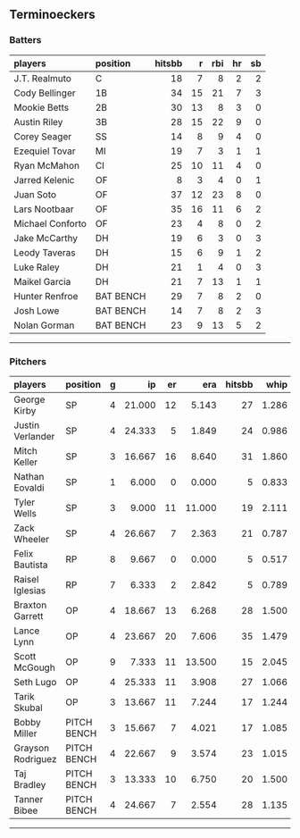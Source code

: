 ## Terminoeckers

### Batters

 
|players          |position  | hitsbb|  r| rbi| hr| sb| 
|:----------------|:---------|------:|--:|---:|--:|--:| 
|J.T. Realmuto    |C         |     18|  7|   8|  2|  2| 
|Cody Bellinger   |1B        |     34| 15|  21|  7|  3| 
|Mookie Betts     |2B        |     30| 13|   8|  3|  0| 
|Austin Riley     |3B        |     28| 15|  22|  9|  0| 
|Corey Seager     |SS        |     14|  8|   9|  4|  0| 
|Ezequiel Tovar   |MI        |     19|  7|   3|  1|  1| 
|Ryan McMahon     |CI        |     25| 10|  11|  4|  0| 
|Jarred Kelenic   |OF        |      8|  3|   4|  0|  1| 
|Juan Soto        |OF        |     37| 12|  23|  8|  0| 
|Lars Nootbaar    |OF        |     35| 16|  11|  6|  2| 
|Michael Conforto |OF        |     23|  4|   8|  0|  2| 
|Jake McCarthy    |DH        |     19|  6|   3|  0|  3| 
|Leody Taveras    |DH        |     15|  6|   9|  1|  2| 
|Luke Raley       |DH        |     21|  1|   4|  0|  3| 
|Maikel Garcia    |DH        |     21|  7|  13|  1|  1| 
|Hunter Renfroe   |BAT BENCH |     29|  7|   8|  2|  0| 
|Josh Lowe        |BAT BENCH |     14|  7|   8|  2|  3| 
|Nolan Gorman     |BAT BENCH |     23|  9|  13|  5|  2| 

* * *

### Pitchers

 
|players           |position    |  g|     ip| er|    era| hitsbb|  whip| so|  w| sv| 
|:-----------------|:-----------|--:|------:|--:|------:|------:|-----:|--:|--:|--:| 
|George Kirby      |SP          |  4| 21.000| 12|  5.143|     27| 1.286| 30|  1|  0| 
|Justin Verlander  |SP          |  4| 24.333|  5|  1.849|     24| 0.986| 24|  3|  0| 
|Mitch Keller      |SP          |  3| 16.667| 16|  8.640|     31| 1.860| 16|  0|  0| 
|Nathan Eovaldi    |SP          |  1|  6.000|  0|  0.000|      5| 0.833|  2|  1|  0| 
|Tyler Wells       |SP          |  3|  9.000| 11| 11.000|     19| 2.111|  8|  0|  0| 
|Zack Wheeler      |SP          |  4| 26.667|  7|  2.363|     21| 0.787| 30|  1|  0| 
|Felix Bautista    |RP          |  8|  9.667|  0|  0.000|      5| 0.517| 17|  2|  6| 
|Raisel Iglesias   |RP          |  7|  6.333|  2|  2.842|      5| 0.789|  9|  0|  4| 
|Braxton Garrett   |OP          |  4| 18.667| 13|  6.268|     28| 1.500| 21|  0|  0| 
|Lance Lynn        |OP          |  4| 23.667| 20|  7.606|     35| 1.479| 24|  2|  0| 
|Scott McGough     |OP          |  9|  7.333| 11| 13.500|     15| 2.045|  8|  0|  2| 
|Seth Lugo         |OP          |  4| 25.333| 11|  3.908|     27| 1.066| 29|  1|  0| 
|Tarik Skubal      |OP          |  3| 13.667| 11|  7.244|     17| 1.244| 16|  1|  0| 
|Bobby Miller      |PITCH BENCH |  3| 15.667|  7|  4.021|     17| 1.085| 17|  1|  0| 
|Grayson Rodriguez |PITCH BENCH |  4| 22.667|  9|  3.574|     23| 1.015| 20|  0|  0| 
|Taj Bradley       |PITCH BENCH |  3| 13.333| 10|  6.750|     20| 1.500| 19|  0|  0| 
|Tanner Bibee      |PITCH BENCH |  4| 24.667|  7|  2.554|     28| 1.135| 24|  2|  0| 


* * *


